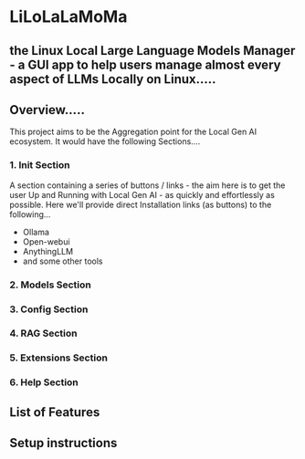 # LiLoLaLaMoMa
the Linux Local Large Language Models Manager - a GUI app to help users manage almost every aspect of LLMs Locally on Linux..... 
---------------------
## Overview.....
This project aims to be the Aggregation point for the Local Gen AI ecosystem. It would have the following Sections....

### 1. Init Section
A section containing a series of buttons / links - the aim here is to get the user Up and Running with Local Gen AI - as quickly and effortlessly as possible. Here we'll provide direct Installation links (as buttons) to the following...
- Ollama
- Open-webui
- AnythingLLM
- and some other tools

### 2. Models Section 

### 3. Config Section

### 4. RAG Section

### 5. Extensions Section

### 6. Help Section

## List of Features

## Setup instructions


